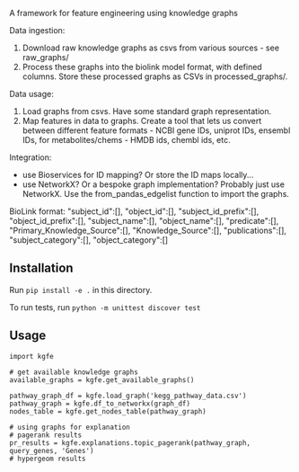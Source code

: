A framework for feature engineering using knowledge graphs

Data ingestion:
1. Download raw knowledge graphs as csvs from various sources - see raw_graphs/
2. Process these graphs into the biolink model format, with defined columns. Store these processed graphs as CSVs in processed_graphs/.

Data usage:
1. Load graphs from csvs. Have some standard graph representation.
2. Map features in data to graphs. Create a tool that lets us convert between different feature formats - NCBI gene IDs, uniprot IDs, ensembl IDs, for metabolites/chems - HMDB ids, chembl ids, etc.

Integration:
- use Bioservices for ID mapping? Or store the ID maps locally...
- use NetworkX? Or a bespoke graph implementation? Probably just use NetworkX. Use the from_pandas_edgelist function to import the graphs.


BioLink format:
"subject_id":[],
"object_id":[],
"subject_id_prefix":[],
"object_id_prefix":[],
"subject_name":[],
"object_name":[],
"predicate":[],
"Primary_Knowledge_Source":[],
"Knowledge_Source":[],
"publications":[],
"subject_category":[],
"object_category":[]

## Installation

Run `pip install -e .` in this directory.

To run tests, run `python -m unittest discover test`

## Usage

```
import kgfe

# get available knowledge graphs
available_graphs = kgfe.get_available_graphs()

pathway_graph_df = kgfe.load_graph('kegg_pathway_data.csv')
pathway_graph = kgfe.df_to_networkx(graph_df)
nodes_table = kgfe.get_nodes_table(pathway_graph)

# using graphs for explanation
# pagerank results
pr_results = kgfe.explanations.topic_pagerank(pathway_graph, query_genes, 'Genes')
# hypergeom results
```

